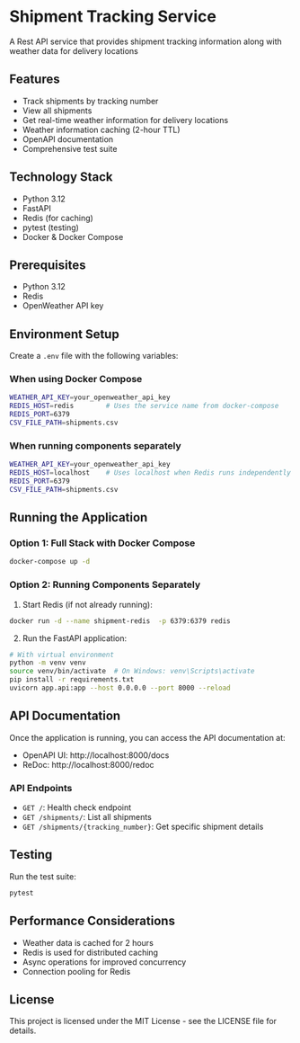# Shipment Tracking Service

A Rest API service that provides shipment tracking information along with weather data for delivery locations


## Features

- Track shipments by tracking number
- View all shipments
- Get real-time weather information for delivery locations
- Weather information caching (2-hour TTL)
- OpenAPI documentation
- Comprehensive test suite

## Technology Stack

- Python 3.12
- FastAPI
- Redis (for caching)
- pytest (testing)
- Docker & Docker Compose


## Prerequisites

- Python 3.12
- Redis
- OpenWeather API key


## Environment Setup

Create a `.env` file with the following variables:

### When using Docker Compose
```bash
WEATHER_API_KEY=your_openweather_api_key
REDIS_HOST=redis        # Uses the service name from docker-compose
REDIS_PORT=6379
CSV_FILE_PATH=shipments.csv
```

### When running components separately
```bash
WEATHER_API_KEY=your_openweather_api_key
REDIS_HOST=localhost    # Uses localhost when Redis runs independently
REDIS_PORT=6379
CSV_FILE_PATH=shipments.csv
```


## Running the Application

### Option 1: Full Stack with Docker Compose
```bash
docker-compose up -d
```

### Option 2: Running Components Separately

1. Start Redis (if not already running):
```bash
docker run -d --name shipment-redis  -p 6379:6379 redis
```

2. Run the FastAPI application:
```bash
# With virtual environment
python -m venv venv
source venv/bin/activate  # On Windows: venv\Scripts\activate
pip install -r requirements.txt
uvicorn app.api:app --host 0.0.0.0 --port 8000 --reload
```

## API Documentation

Once the application is running, you can access the API documentation at:
- OpenAPI UI: http://localhost:8000/docs
- ReDoc: http://localhost:8000/redoc

### API Endpoints

- `GET /`: Health check endpoint
- `GET /shipments/`: List all shipments
- `GET /shipments/{tracking_number}`: Get specific shipment details

## Testing

Run the test suite:
```bash
pytest
```


## Performance Considerations

- Weather data is cached for 2 hours
- Redis is used for distributed caching
- Async operations for improved concurrency
- Connection pooling for Redis

## License

This project is licensed under the MIT License - see the LICENSE file for details.